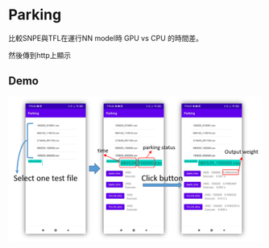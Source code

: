 # Parking

比較SNPE與TFL在運行NN model時 GPU vs CPU 的時間差。

然後傳到http上顯示

## Demo
<p align="center"><img src="Demo.png" width="640"\></p>
